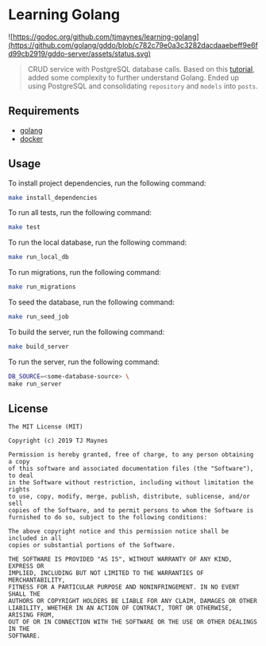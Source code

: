 # Learning Golang

![https://godoc.org/github.com/tjmaynes/learning-golang](https://github.com/golang/gddo/blob/c782c79e0a3c3282dacdaaebeff9e6fd99cb2919/gddo-server/assets/status.svg)

> CRUD service with PostgreSQL database calls. Based on this [tutorial](https://itnext.io/building-restful-web-api-service-using-golang-chi-mysql-d85f427dee54), added some complexity to further understand Golang. Ended up using PostgreSQL and consolidating `repository` and `models` into `posts`.

## Requirements

- [golang](https://golang.org/)
- [docker](https://hub.docker.com/_/postgres)

## Usage

To install project dependencies, run the following command:
```bash
make install_dependencies
```

To run all tests, run the following command:
```bash
make test
```

To run the local database, run the following command:
```bash
make run_local_db
```

To run migrations, run the following command:
```bash
make run_migrations
```

To seed the database, run the following command:
```bash
make run_seed_job
```

To build the server, run the following command:
```bash
make build_server
```

To run the server, run the following command:
```bash
DB_SOURCE=<some-database-source> \
make run_server
```

## License

```
The MIT License (MIT)

Copyright (c) 2019 TJ Maynes

Permission is hereby granted, free of charge, to any person obtaining a copy
of this software and associated documentation files (the "Software"), to deal
in the Software without restriction, including without limitation the rights
to use, copy, modify, merge, publish, distribute, sublicense, and/or sell
copies of the Software, and to permit persons to whom the Software is
furnished to do so, subject to the following conditions:

The above copyright notice and this permission notice shall be included in all
copies or substantial portions of the Software.

THE SOFTWARE IS PROVIDED "AS IS", WITHOUT WARRANTY OF ANY KIND, EXPRESS OR
IMPLIED, INCLUDING BUT NOT LIMITED TO THE WARRANTIES OF MERCHANTABILITY,
FITNESS FOR A PARTICULAR PURPOSE AND NONINFRINGEMENT. IN NO EVENT SHALL THE
AUTHORS OR COPYRIGHT HOLDERS BE LIABLE FOR ANY CLAIM, DAMAGES OR OTHER
LIABILITY, WHETHER IN AN ACTION OF CONTRACT, TORT OR OTHERWISE, ARISING FROM,
OUT OF OR IN CONNECTION WITH THE SOFTWARE OR THE USE OR OTHER DEALINGS IN THE
SOFTWARE.
```
